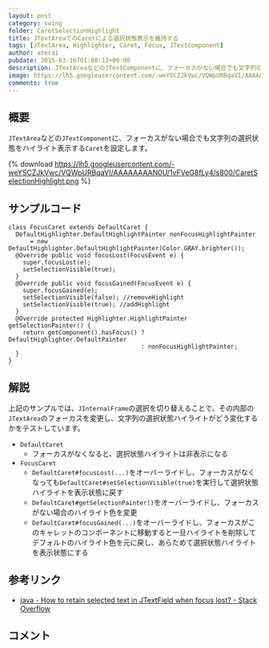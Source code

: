 ```yaml
---
layout: post
category: swing
folder: CaretSelectionHighlight
title: JTextAreaでのCaretによる選択状態表示を維持する
tags: [JTextArea, Highlighter, Caret, Focus, JTextComponent]
author: aterai
pubdate: 2015-03-16T01:08:13+09:00
description: JTextAreaなどのJTextComponentに、フォーカスがない場合でも文字列の選択状態をハイライト表示するCaretを設定します。
image: https://lh5.googleusercontent.com/-weYSCZJkVwc/VQWpURBqaVI/AAAAAAAAN0U/1vFVeG8fLy4/s800/CaretSelectionHighlight.png
comments: true
---
```

## 概要
`JTextArea`などの`JTextComponent`に、フォーカスがない場合でも文字列の選択状態をハイライト表示する`Caret`を設定します。

{% download https://lh5.googleusercontent.com/-weYSCZJkVwc/VQWpURBqaVI/AAAAAAAAN0U/1vFVeG8fLy4/s800/CaretSelectionHighlight.png %}

## サンプルコード
<pre class="prettyprint"><code>class FocusCaret extends DefaultCaret {
  DefaultHighlighter.DefaultHighlightPainter nonFocusHighlightPainter
      = new DefaultHighlighter.DefaultHighlightPainter(Color.GRAY.brighter());
  @Override public void focusLost(FocusEvent e) {
    super.focusLost(e);
    setSelectionVisible(true);
  }
  @Override public void focusGained(FocusEvent e) {
    super.focusGained(e);
    setSelectionVisible(false); //removeHighlight
    setSelectionVisible(true); //addHighlight
  }
  @Override protected Highlighter.HighlightPainter getSelectionPainter() {
    return getComponent().hasFocus() ? DefaultHighlighter.DefaultPainter
                                     : nonFocusHighlightPainter;
  }
}
</code></pre>

## 解説
上記のサンプルでは、`JInternalFrame`の選択を切り替えることで、その内部の`JTextArea`のフォーカスを変更し、文字列の選択状態ハイライトがどう変化するかをテストしています。

- `DefaultCaret`
    - フォーカスがなくなると、選択状態ハイライトは非表示になる
- `FocusCaret`
    - `DefaultCaret#focusLost(...)`をオーバーライドし、フォーカスがなくなっても`DefaultCaret#setSelectionVisible(true)`を実行して選択状態ハイライトを表示状態に戻す
    - `DefaultCaret#getSelectionPainter()`をオーバーライドし、フォーカスがない場合のハイライト色を変更
    - `DefaultCaret#focusGained(...)`をオーバーライドし、フォーカスがこのキャレットのコンポーネントに移動すると一旦ハイライトを削除してデフォルトのハイライト色を元に戻し、あらためて選択状態ハイライトを表示状態にする

<!-- dummy comment line for breaking list -->

## 参考リンク
- [java - How to retain selected text in JTextField when focus lost? - Stack Overflow](https://stackoverflow.com/questions/18237317/how-to-retain-selected-text-in-jtextfield-when-focus-lost)

<!-- dummy comment line for breaking list -->

## コメント
